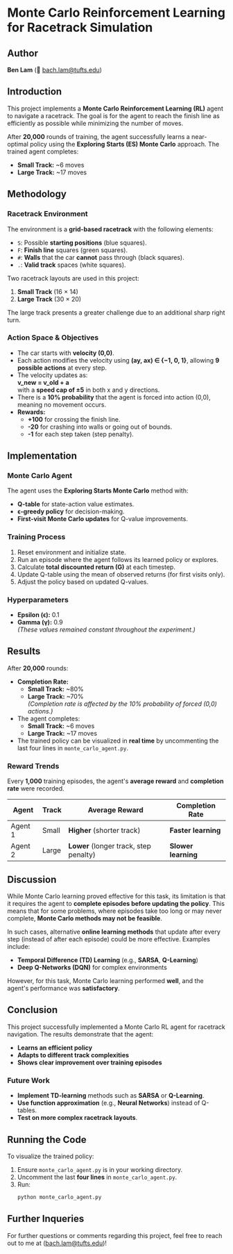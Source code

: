 # Monte Carlo Reinforcement Learning for Racetrack Simulation

## Author
**Ben Lam** (📧 [bach.lam@tufts.edu](mailto:bach.lam@tufts.edu))

## Introduction
This project implements a **Monte Carlo Reinforcement Learning (RL)** agent to navigate a racetrack. The goal is for the agent to reach the finish line as efficiently as possible while minimizing the number of moves. 

After **20,000** rounds of training, the agent successfully learns a near-optimal policy using the **Exploring Starts (ES) Monte Carlo** approach. The trained agent completes:
- **Small Track:** ~6 moves
- **Large Track:** ~17 moves

## Methodology

### Racetrack Environment
The environment is a **grid-based racetrack** with the following elements:
- `S`: Possible **starting positions** (blue squares).
- `F`: **Finish line** squares (green squares).
- `#`: **Walls** that the car **cannot** pass through (black squares).
- `.`: **Valid track** spaces (white squares).

Two racetrack layouts are used in this project:
1. **Small Track** (16 × 14)
2. **Large Track** (30 × 20)

The large track presents a greater challenge due to an additional sharp right turn.

### Action Space & Objectives
- The car starts with **velocity (0,0)**.
- Each action modifies the velocity using **(ay, ax) ∈ {−1, 0, 1}**, allowing **9 possible actions** at every step.
- The velocity updates as:  
  **v_new = v_old + a**  
  with a **speed cap of ±5** in both x and y directions.
- There is a **10% probability** that the agent is forced into action (0,0), meaning no movement occurs.
- **Rewards:**
  - **+100** for crossing the finish line.
  - **-20** for crashing into walls or going out of bounds.
  - **-1** for each step taken (step penalty).

## Implementation

### Monte Carlo Agent
The agent uses the **Exploring Starts Monte Carlo** method with:
- **Q-table** for state-action value estimates.
- **ϵ-greedy policy** for decision-making.
- **First-visit Monte Carlo updates** for Q-value improvements.

### Training Process
1. Reset environment and initialize state.
2. Run an episode where the agent follows its learned policy or explores.
3. Calculate **total discounted return (G)** at each timestep.
4. Update Q-table using the mean of observed returns (for first visits only).
5. Adjust the policy based on updated Q-values.

### Hyperparameters
- **Epsilon (ϵ):** 0.1  
- **Gamma (γ):** 0.9  
  _(These values remained constant throughout the experiment.)_

## Results
After **20,000** rounds:
- **Completion Rate:**
  - **Small Track:** ~80%
  - **Large Track:** ~70%  
  _(Completion rate is affected by the 10% probability of forced (0,0) actions.)_
- The agent completes:
  - **Small Track:** ~6 moves  
  - **Large Track:** ~17 moves  
- The trained policy can be visualized in **real time** by uncommenting the last four lines in `monte_carlo_agent.py`.

### Reward Trends
Every **1,000** training episodes, the agent's **average reward** and **completion rate** were recorded.

| Agent  | Track  | Average Reward | Completion Rate |
|--------|--------|---------------|----------------|
| Agent 1 | Small  | **Higher** (shorter track) | **Faster learning** |
| Agent 2 | Large  | **Lower** (longer track, step penalty) | **Slower learning** |

## Discussion
While Monte Carlo learning proved effective for this task, its limitation is that it requires the agent to **complete episodes before updating the policy**. This means that for some problems, where episodes take too long or may never complete, **Monte Carlo methods may not be feasible**.

In such cases, alternative **online learning methods** that update after every step (instead of after each episode) could be more effective. Examples include:
- **Temporal Difference (TD) Learning** (e.g., **SARSA**, **Q-Learning**)
- **Deep Q-Networks (DQN)** for complex environments

However, for this task, Monte Carlo learning performed **well**, and the agent's performance was **satisfactory**.

## Conclusion
This project successfully implemented a Monte Carlo RL agent for racetrack navigation. The results demonstrate that the agent:
- **Learns an efficient policy**
- **Adapts to different track complexities**
- **Shows clear improvement over training episodes**

### Future Work
- **Implement TD-learning** methods such as **SARSA** or **Q-Learning**.
- **Use function approximation** (e.g., **Neural Networks**) instead of Q-tables.
- **Test on more complex racetrack layouts**.

## Running the Code
To visualize the trained policy:
1. Ensure `monte_carlo_agent.py` is in your working directory.
2. Uncomment the last **four lines** in `monte_carlo_agent.py`.
3. Run:
   ```bash
   python monte_carlo_agent.py


## Further Inqueries
For further questions or comments regarding this project, feel free to reach out to me at (bach.lam@tufts.edu)!